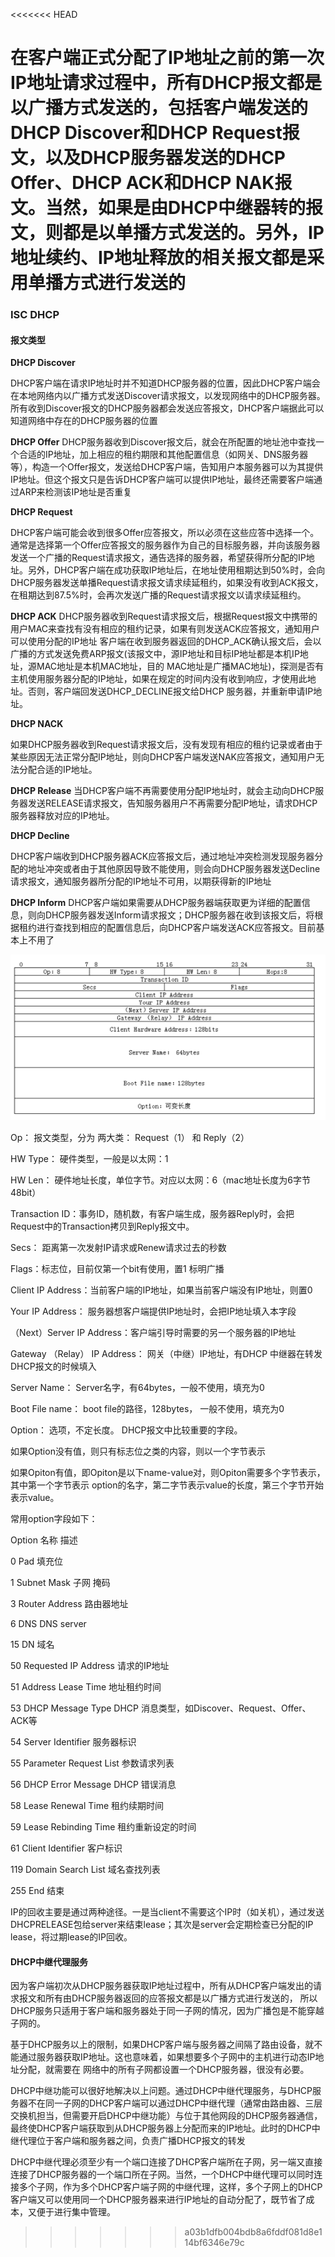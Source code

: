<<<<<<< HEAD


在客户端正式分配了IP地址之前的第一次IP地址请求过程中，所有DHCP报文都是以广播方式发送的，包括客户端发送的DHCP Discover和DHCP Request报文，以及DHCP服务器发送的DHCP Offer、DHCP ACK和DHCP NAK报文。当然，如果是由DHCP中继器转的报文，则都是以单播方式发送的。另外，IP地址续约、IP地址释放的相关报文都是采用单播方式进行发送的
=======
### ISC DHCP

#### 报文类型
__DHCP Discover__

DHCP客户端在请求IP地址时并不知道DHCP服务器的位置，因此DHCP客户端会在本地网络内以广播方式发送Discover请求报文，以发现网络中的DHCP服务器。所有收到Discover报文的DHCP服务器都会发送应答报文，DHCP客户端据此可以知道网络中存在的DHCP服务器的位置

__DHCP Offer__
DHCP服务器收到Discover报文后，就会在所配置的地址池中查找一个合适的IP地址，加上相应的租约期限和其他配置信息（如网关、DNS服务器等），构造一个Offer报文，发送给DHCP客户端，告知用户本服务器可以为其提供IP地址。但这个报文只是告诉DHCP客户端可以提供IP地址，最终还需要客户端通过ARP来检测该IP地址是否重复

__DHCP Request__

DHCP客户端可能会收到很多Offer应答报文，所以必须在这些应答中选择一个。通常是选择第一个Offer应答报文的服务器作为自己的目标服务器，并向该服务器发送一个广播的Request请求报文，通告选择的服务器，希望获得所分配的IP地址。另外，DHCP客户端在成功获取IP地址后，在地址使用租期达到50%时，会向DHCP服务器发送单播Request请求报文请求续延租约，如果没有收到ACK报文，在租期达到87.5%时，会再次发送广播的Request请求报文以请求续延租约。

__DHCP ACK__
DHCP服务器收到Request请求报文后，根据Request报文中携带的用户MAC来查找有没有相应的租约记录，如果有则发送ACK应答报文，通知用户可以使用分配的IP地址
客户端在收到服务器返回的DHCP_ACK确认报文后，会以广播的方式发送免费ARP报文(该报文中，源IP地址和目标IP地址都是本机IP地址，源MAC地址是本机MAC地址，目的
MAC地址是广播MAC地址)，探测是否有主机使用服务器分配的IP地址，如果在规定的时间内没有收到响应，才使用此地址。否则，客户端回发送DHCP_DECLINE报文给DHCP
服务器，并重新申请IP地址。

__DHCP NACK__

如果DHCP服务器收到Request请求报文后，没有发现有相应的租约记录或者由于某些原因无法正常分配IP地址，则向DHCP客户端发送NAK应答报文，通知用户无法分配合适的IP地址。

__DHCP Release__
当DHCP客户端不再需要使用分配IP地址时，就会主动向DHCP服务器发送RELEASE请求报文，告知服务器用户不再需要分配IP地址，请求DHCP服务器释放对应的IP地址。

__DHCP Decline__

DHCP客户端收到DHCP服务器ACK应答报文后，通过地址冲突检测发现服务器分配的地址冲突或者由于其他原因导致不能使用，则会向DHCP服务器发送Decline请求报文，通知服务器所分配的IP地址不可用，以期获得新的IP地址


__DHCP Inform__
DHCP客户端如果需要从DHCP服务器端获取更为详细的配置信息，则向DHCP服务器发送Inform请求报文；DHCP服务器在收到该报文后，将根据租约进行查找到相应的配置信息后，向DHCP客户端发送ACK应答报文。目前基本上不用了

![dhcp报文格式](dhcpd%E5%8D%8F%E8%AE%AE%E6%8A%A5%E6%96%87.png)

Op： 报文类型，分为 两大类： Request（1） 和 Reply（2）

HW Type： 硬件类型，一般是以太网：1

HW Len： 硬件地址长度，单位字节。对应以太网：6（mac地址长度为6字节48bit）

Transaction ID：事务ID，随机数，有客户端生成，服务器Reply时，会把Request中的Transaction拷贝到Reply报文中。

Secs： 距离第一次发射IP请求或Renew请求过去的秒数

Flags：标志位，目前仅第一个bit有使用，置1 标明广播

Client IP Address：当前客户端的IP地址，如果当前客户端没有IP地址，则置0

Your IP Address： 服务器想客户端提供IP地址时，会把IP地址填入本字段

（Next）Server IP Address：客户端引导时需要的另一个服务器的IP地址

Gateway （Relay） IP Address： 网关（中继）IP地址，有DHCP 中继器在转发DHCP报文的时候填入

Server Name： Server名字，有64bytes，一般不使用，填充为0

Boot File name： boot file的路径，128bytes， 一般不使用，填充为0

Option： 选项，不定长度。 DHCP报文中比较重要的字段。

如果Option没有值，则只有标志位之类的内容，则以一个字节表示

如果Opiton有值，即Opiton是以下name-value对，则Opiton需要多个字节表示，其中第一个字节表示 option的名字，第二字节表示value的长度，第三个字节开始表示value。

常用option字段如下：

Option      名称         描述

0       Pad  填充位

1       Subnet Mask    子网 掩码

3       Router Address        路由器地址

6       DNS DNS server

15     DN   域名

50     Requested IP Address     请求的IP地址

51     Address Lease Time         地址租约时间

53     DHCP Message Type        DHCP 消息类型，如Discover、Request、Offer、ACK等

54     Server Identifier       服务器标识

55     Parameter Request List  参数请求列表

56     DHCP Error Message       DHCP 错误消息

58     Lease Renewal Time        租约续期时间

59     Lease Rebinding Time      租约重新设定的时间

61     Client Identifier        客户标识

119  Domain Search List 域名查找列表

255  End  结束



IP的回收主要是通过两种途径。一是当client不需要这个IP时（如关机），通过发送DHCPRELEASE包给server来结束lease；其次是server会定期检查已分配的IP lease，将过期lease的IP回收。



#### DHCP中继代理服务
因为客户端初次从DHCP服务器获取IP地址过程中，所有从DHCP客户端发出的请求报文和所有由DHCP服务器返回的应答报文都是以广播方式进行发送的，
所以DHCP服务只适用于客户端和服务器处于同一子网的情况，因为广播包是不能穿越子网的。

基于DHCP服务以上的限制，如果DHCP客户端与服务器之间隔了路由设备，就不能通过服务器获取IP地址。这也意味着，如果想要多个子网中的主机进行动态IP地址分配，就需要在
网络中的所有子网都设置一个DHCP服务器，很没有必要。

DHCP中继功能可以很好地解决以上问题。通过DHCP中继代理服务，与DHCP服务器不在同一子网的DHCP客户端可以通过DHCP中继代理（通常由路由器、三层交换机担当，但需要开启DHCP中继功能）与位于其他网段的DHCP服务器通信，最终使DHCP客户端获取到从DHCP服务器上分配而来的IP地址。此时的DHCP中继代理位于客户端和服务器之间，负责广播DHCP报文的转发

DHCP中继代理必须至少有一个端口连接了DHCP客户端所在子网，另一端又直接连接了DHCP服务器的一个端口所在子网。当然，一个DHCP中继代理可以同时连接多个子网，作为多个DHCP客户端子网的中继代理，这样，多个子网上的DHCP客户端又可以使用同一个DHCP服务器来进行IP地址的自动分配了，既节省了成本，又便于进行集中管理。
>>>>>>> a03b1dfb004bdb8a6fddf081d8e114bf6346e79c

